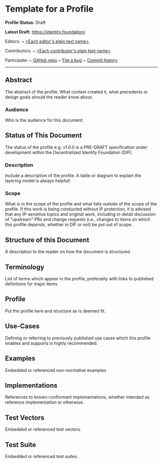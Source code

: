 Template for a Profile
==================

**Profile Status:** Draft

**Latest Draft:**
  [https://identity.foundation/<profile-name>](https://identity.foundation/<profile-name>)

Editors:
~ [<Each editor's plain text name>]([Company](https://example.com))

Contributors:
~ [<Each contributor's plain text name>]([Company](https://example.com))

Participate:
~ [GitHub repo](https://github.com/decentralized-identity/<profile-name>)
~ [File a bug](https://github.com/decentralized-identity/<profile-name>/issues)
~ [Commit history](https://github.com/decentralized-identity/<profile-name>/commits/master)

------------------------------------

## Abstract

The abstract of the profile. What context created it, what precedents or design goals should the reader know about.

### Audience

Who is the audience for this document.

## Status of This Document

The status of the profile e.g. <profile-name> v1.0.0 is a PRE-DRAFT specification under development within the Decentralized Identity Foundation (DIF).

### Description

Include a description of the profile. A table or diagram to explain the layering model is always helpful!

### Scope 

What is in the scope of the profile and what falls outside of the scope of the profile.  If this work is being conducted without IP protection, it is advised that any IP-sensitive topics and original work, including in-detail discussion of "upstream" PRs and change requests (i.e., changes to items on which this profile *depends*, whether in DIF or not) be put out of scope.

## Structure of this Document

A description to the reader on how the document is structured.

## Terminology

List of terms which appear in the profile, preferably with links to published definitions for major items.

## Profile 

Put the profile here and structure as is deemed fit. 

## Use-Cases

Defining or referring to previously published use cases which this profile enables and supports is highly recommended.

## Examples

Embedded or referenced non-normative examples 

## Implementations

References to known conformant implementations, whether intended as reference implementation or otherwise.

## Test Vectors 

Embedded or referenced test vectors.

## Test Suite

Embedded or referenced test suites.
